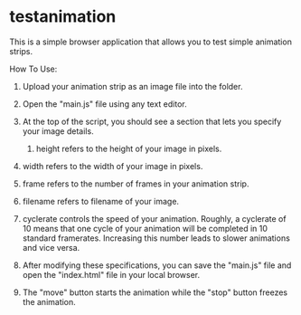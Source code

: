 # testanimation
This is a simple browser application that allows you to test simple animation strips.  

How To Use:

1. Upload your animation strip as an image file into the folder.

2. Open the "main.js" file using any text editor.

3. At the top of the script, you should see a section that lets you specify your image details.
   1. height refers to the height of your image in pixels.

  2. width refers to the width of your image in pixels.

  3. frame refers to the number of frames in your animation strip.

  4. filename refers to filename of your image.

  5. cyclerate controls the speed of your animation. Roughly, a cyclerate of 10 means that one cycle of your animation will be completed in 10 standard framerates. Increasing this number leads to slower animations and vice versa.

4. After modifying these specifications, you can save the "main.js" file and open the "index.html" file in your local browser.

5. The "move" button starts the animation while the "stop" button freezes the animation.
